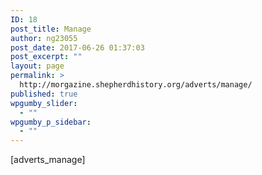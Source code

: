 ```yaml
---
ID: 18
post_title: Manage
author: ng23055
post_date: 2017-06-26 01:37:03
post_excerpt: ""
layout: page
permalink: >
  http://morgazine.shepherdhistory.org/adverts/manage/
published: true
wpgumby_slider:
  - ""
wpgumby_p_sidebar:
  - ""
---
```

[adverts_manage]